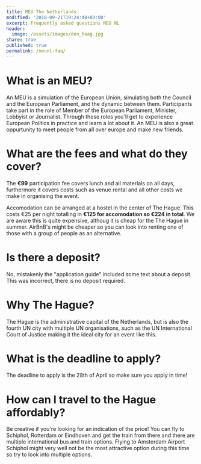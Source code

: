 ```yaml
---
title: MEU The Netherlands
modified: '2018-09-21T19:24:40+03:00'
excerpt: Frequently asked questions MEU NL
header:
  image: /assets/images/den_haag.jpg
share: true
published: true
permalink: /meunl-faq/
---
```


# What is an MEU?

An MEU is a simulation of the European Union, simulating both the Council and the European Parliament, and the dynamic between them. Participants take part in the role of Member of the European Parliament, Minister, Lobbyist or Journalist. Through these roles you'll get to experience European Politics in practice and learn a lot about it. An MEU is also a great oppurtunity to meet people from all over europe and make new friends.

# What are the fees and what do they cover?

The **€99** participation fee covers lunch and all materials on all days, furthermore it covers costs such as venue rental and all other costs we make in organising the event.

Accomodation can be arranged at a hostel in the center of The Hague. This costs €25 per night totalling in **€125 for accomodation so €224 in total**. We are aware this is quite expensive, althoug it is cheap for the The Hague in summer. AirBnB's might be cheaper so you can look into renting one of those with a group of people as an alternative.

# Is there a deposit?

No, mistakenly the "application guide" included some text about a deposit. This was incorrect, there is no deposit required.

# Why The Hague?

The Hague is the administrative capital of the Netherlands, but is also the fourth UN city with multiple UN organisations, such as the UN International Court of Justice making it the ideal city for an event like this.

# What is the deadline to apply?

The deadline to apply is the 28th of April so make sure you apply in time!

# How can I travel to the Hague affordably?

Be creative if you're looking for an indication of the price! You can fly to Schiphol, Rotterdam or Eindhoven and get the train from there and there are multiple international bus and train options. Flying to Amsterdam Airport Schiphol might very well not be the most attractive option during this time so try to look into multiple options.
